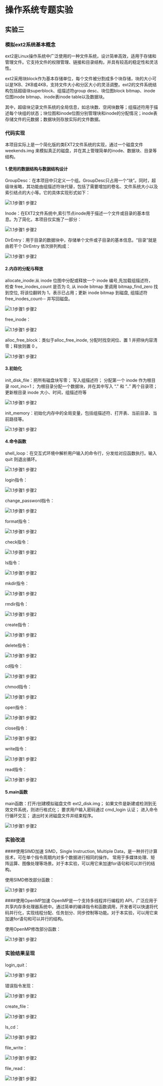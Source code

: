 # 操作系统专题实验

## 实验三
### 模拟ext2系统基本概念
  ext2是Linux操作系统中广泛使用的一种文件系统，设计简单高效，适用于存储和管理文件。它支持文件的权限管理、链接和目录结构，并具有较高的稳定性和灵活性。

ext2采用块block作为基本存储单位，每个文件被分割成多个块存储，块的大小可以是1KB、2KB或4KB，支持文件大小和分区大小的灵活调整。ext2的文件系统结构包括超级块superblock、组描述符group desc、块位图block bitmap、inode位图inode bitmap、inode表inode table以及数据块。

其中，超级块记录文件系统的全局信息，如总块数、空闲块数等；组描述符用于描述每个块组的状态；块位图和inode位图分别管理块和inode的分配情况；inode表存储文件的元数据；数据块则存放实际的文件数据。

### 代码实现
  本项目实际上是一个简化版的类EXT2文件系统的实现，通过一个磁盘文件weekends.img
  来模拟真正的磁盘，并在其上管理简单的inode、数据块、目录等结构。
  
#### 1.使用的数据结构与数据结构设计

  GroupDesc：在本项目中只定义一个组。GroupDesc只占用一个“块”。同时，超级块省略，其功能由组描述符块代替，包括了需要增加的卷名、文件系统大小以及索引结点的大小等。它的具体实现形式如下：
  
![1.1步骤1 步骤2](./assets/3/GroupDesc.png)

  Inode：在EXT2文件系统中,索引节点inode用于描述一个文件或目录的基本信息。为了简化，本项目仅实施了一部分：
  
![1.1步骤1 步骤2](./assets/3/Inode.png)

  DirEntry：用于目录的数据块中，存储单个文件或子目录的基本信息。“目录”就是由若干个 DirEntry 依次排列构成：
  
![1.1步骤1 步骤2](./assets/3/DirEntry.png)

#### 2.内存的分配与释放

  allocate_inode:从 inode 位图中分配或释放一个 inode 编号,先加载组描述符，
  检查 free_inodes_count 是否为 0, 
  从 inode bitmap 里调用 bitmap_find_zero 找到空位,
  将该位翻转为 1，表示已占用；更新 inode bitmap 到磁盘,
  组描述符 free_inodes_count-- 并写回磁盘。
  
![1.1步骤1 步骤2](./assets/3/allocate_inode.png)

  free_inode：
  
![1.1步骤1 步骤2](./assets/3/free_inode.png)

  alloc_free_block：类似于alloc_free_inode, 分配时找空闲位、置 1 并把块内容清零；释放则置 0 。
  
![1.1步骤1 步骤2](./assets/3/alloc_free_block.png)


#### 3.初始化

  init_disk_file：把所有磁盘块写零；
  写入组描述符；
  分配第一个 inode 作为根目录 root_ino=1；
  为根目录分配一个数据块，并在其中写入 “.” 和 “..” 两个目录项；
  更新根目录 inode 大小、时间，组描述符等
  
![1.1步骤1 步骤2](./assets/3/init_disk_file.png)

  init_memory：初始化内存中的全局变量，包括组描述符、打开表、当前目录、当前路径等。
  
![1.1步骤1 步骤2](./assets/3/init_memory.png)


#### 4.命令函数

shell_loop：在交互式环境中解析用户输入的命令行，分发给对应函数执行。输入 quit 则退出循环。

![1.1步骤1 步骤2](./assets/3/shell_loop.png)

login指令：

![1.1步骤1 步骤2](./assets/3/login指令.png)

change_password指令：

![1.1步骤1 步骤2](./assets/3/change_password指令.png)

format指令：

![1.1步骤1 步骤2](./assets/3/format指令.png)

check指令：

![1.1步骤1 步骤2](./assets/3/check指令.png)

ls指令：

![1.1步骤1 步骤2](./assets/3/ls指令.png)

mkdir指令：

![1.1步骤1 步骤2](./assets/3/mkdir指令.png)

rmdir指令：

![1.1步骤1 步骤2](./assets/3/rmdir指令.png)

create指令：

![1.1步骤1 步骤2](./assets/3/create指令.png)

delete指令：

![1.1步骤1 步骤2](./assets/3/delete指令.png)

cd指令：

![1.1步骤1 步骤2](./assets/3/cd指令.png)

chmod指令：

![1.1步骤1 步骤2](./assets/3/chmod指令.png)

open指令：

![1.1步骤1 步骤2](./assets/3/open指令.png)

close指令：

![1.1步骤1 步骤2](./assets/3/close指令.png)

write指令：

![1.1步骤1 步骤2](./assets/3/write指令.png)

read指令：

![1.1步骤1 步骤2](./assets/3/read指令.png)


#### 5.main函数

main函数：打开/创建模拟磁盘文件 ext2_disk.img；
如果文件是新建或检测到无效文件系统，则进行格式化；
要求用户输入密码通过 cmd_login 认证；
进入命令行循环交互；
退出时关闭磁盘文件并结束程序。

![1.1步骤1 步骤2](./assets/3/主函数.png)

### 实验改进
####使用SIMD加速
SIMD，Single Instruction, Multiple Data，是一种并行计算技术，可在单个指令周期内对多个数据进行相同的操作。
常用于多媒体处理、矩阵运算、图像处理等场景。对于本实验，可以用它来加速for语句和可以并行的结构。

使用SIMD修改部分函数：

![1.1步骤1 步骤2](./assets/3-2/使用SIMD修改.png)

####使用OpenMP加速
OpenMP是一个支持多线程并行编程的 API，广泛应用于共享内存多处理器系统中。通过简单的编译指令和函数调用，开发者可以快速将代码并行化，实现线程分配、任务划分、同步控制等功能。对于本实验，可以用它来加速for语句和可以并行的结构。

使用OpenMP修改部分函数：

![1.1步骤1 步骤2](./assets/3-2/使用SIMD修改.png)

### 实验结果呈现

login_quit：

![1.1步骤1 步骤2](./assets/3-2/login_quit.png)

错误指令发现：

![1.1步骤1 步骤2](./assets/3-2/错误指令发现.png)

create_file：

![1.1步骤1 步骤2](./assets/3-2/create_file.png)

ls_cd：

![1.1步骤1 步骤2](./assets/3-2/ls_cd.png)

file_write：

![1.1步骤1 步骤2](./assets/3-2/file_write.png)

file_read：

![1.1步骤1 步骤2](./assets/3-2/file_read.png)
